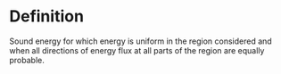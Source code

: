 # Definition

Sound energy for which energy is uniform in the region considered and
when all directions of energy flux at all parts of the region are
equally probable.
